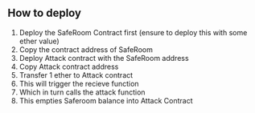 ## How to deploy
1. Deploy the SafeRoom Contract first (ensure to deploy this with some ether value)
2. Copy the contract address of SafeRoom
3. Deploy Attack contract with the SafeRoom address 
4. Copy Attack contract address
5. Transfer 1 ether to Attack contract
6. This will trigger the recieve function
7. Which in turn calls the attack function 
8. This empties Saferoom balance into Attack Contract

